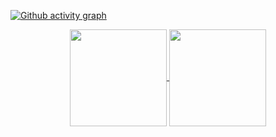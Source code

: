 [![Github activity graph](https://activity-graph.herokuapp.com/graph?username=danylo-boiko&theme=react-dark&hide_border=true&color=BDDFFF&line=6E93B5&point=BDDFFF)](https://git.io/danylo-boiko&hide_border=true)
<br/>
<p align="center">
  <a href="https://github.com/danylo-boiko?tab=repositories">
    <img
      align="center"
      height="155"
      src="https://github-readme-stats.vercel.app/api/top-langs/?username=danylo-boiko&layout=compact&theme=prussian&hide_border=true"
    />
  </a>
  <a href="https://github.com/danylo-boiko?tab=repositories">
    <img
      align="center"
      height="155"
      src="https://github-readme-stats.vercel.app/api?username=danylo-boiko&count_private=true&show_icons=true&custom_title=Github%20Status&hide=issues&theme=prussian&hide_border=true"
    />
  </a>
</p>
